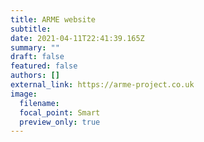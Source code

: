 ```yaml
---
title: ARME website
subtitle:
date: 2021-04-11T22:41:39.165Z
summary: ""
draft: false
featured: false
authors: []
external_link: https://arme-project.co.uk
image:
  filename:
  focal_point: Smart
  preview_only: true
---
```

